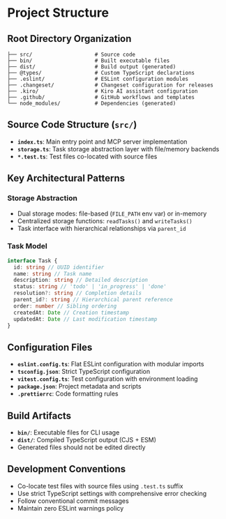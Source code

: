 # Project Structure

## Root Directory Organization

```
├── src/                    # Source code
├── bin/                    # Built executable files
├── dist/                   # Build output (generated)
├── @types/                 # Custom TypeScript declarations
├── .eslint/                # ESLint configuration modules
├── .changeset/             # Changeset configuration for releases
├── .kiro/                  # Kiro AI assistant configuration
├── .github/                # GitHub workflows and templates
└── node_modules/           # Dependencies (generated)
```

## Source Code Structure (`src/`)

- **`index.ts`**: Main entry point and MCP server implementation
- **`storage.ts`**: Task storage abstraction layer with file/memory backends
- **`*.test.ts`**: Test files co-located with source files

## Key Architectural Patterns

### Storage Abstraction

- Dual storage modes: file-based (`FILE_PATH` env var) or in-memory
- Centralized storage functions: `readTasks()` and `writeTasks()`
- Task interface with hierarchical relationships via `parent_id`

### Task Model

```typescript
interface Task {
  id: string // UUID identifier
  name: string // Task name
  description: string // Detailed description
  status: string // 'todo' | 'in_progress' | 'done'
  resolution?: string // Completion details
  parent_id?: string // Hierarchical parent reference
  order: number // Sibling ordering
  createdAt: Date // Creation timestamp
  updatedAt: Date // Last modification timestamp
}
```

## Configuration Files

- **`eslint.config.ts`**: Flat ESLint configuration with modular imports
- **`tsconfig.json`**: Strict TypeScript configuration
- **`vitest.config.ts`**: Test configuration with environment loading
- **`package.json`**: Project metadata and scripts
- **`.prettierrc`**: Code formatting rules

## Build Artifacts

- **`bin/`**: Executable files for CLI usage
- **`dist/`**: Compiled TypeScript output (CJS + ESM)
- Generated files should not be edited directly

## Development Conventions

- Co-locate test files with source files using `.test.ts` suffix
- Use strict TypeScript settings with comprehensive error checking
- Follow conventional commit messages
- Maintain zero ESLint warnings policy
